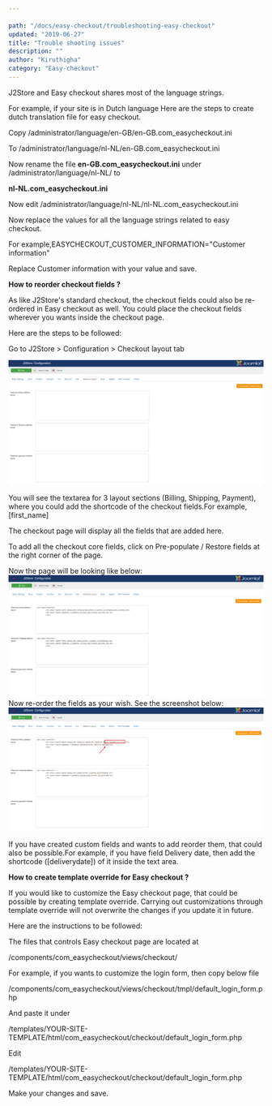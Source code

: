```yaml
---

path: "/docs/easy-checkout/troubleshooting-easy-checkout"
updated: "2019-06-27"
title: "Trouble shooting issues"
description: ""
author: "Kiruthigha"
category: "Easy-checkout"
---
```


J2Store and Easy checkout shares most of the language strings.

For example, if your site is in Dutch language
Here are the steps to create dutch translation file for easy checkout.

Copy /administrator/language/en-GB/en-GB.com_easycheckout.ini

To /administrator/language/nl-NL/en-GB.com_easycheckout.ini

Now rename the file **en-GB.com_easycheckout.ini** under /administrator/language/nl-NL/ to

**nl-NL.com_easycheckout.ini**

Now edit /administrator/language/nl-NL/nl-NL.com_easycheckout.ini

Now replace the values for all the language strings related to easy checkout.

For example,EASYCHECKOUT_CUSTOMER_INFORMATION="Customer information"

Replace Customer information with your value and save.

**How to reorder checkout fields ?**

As like J2Store's standard checkout, the checkout fields could also be re-ordered in Easy checkout as well. You could place the checkout fields wherever you wants inside the checkout page.

Here are the steps to be followed:

Go to J2Store > Configuration > Checkout layout tab

![](../../images/easy-checkout/easy-checkout/easycheckout-01.png)

You will see the textarea for 3 layout sections (Billing, Shipping, Payment), where you could add the shortcode of the checkout fields.For example, [first_name]

The checkout page will display all the fields that are added here.

To add all the checkout core fields, click on Pre-populate / Restore fields at the right corner of the page.

Now the page will be looking like below:
![](../../images/easy-checkout/easy-checkout/easycheckout-02.png)
Now re-order the fields as your wish. See the screenshot below:
![](../../images/easy-checkout/easy-checkout/easycheckout-03.png)

If you have created custom fields and wants to add reorder them, that could also be possible.For example, if you have field Delivery date, then add the shortcode ([deliverydate]) of it inside the text area.
	
**How to create template override for Easy checkout ?**

If you would like to customize the Easy checkout page, that could be possible by creating template override. Carrying out customizations through template override will not overwrite the changes if you update it in future.

Here are the instructions to be followed:

The files that controls Easy checkout page are located at

/components/com_easycheckout/views/checkout/

For example, if you wants to customize the login form, then copy below file

/components/com_easycheckout/views/checkout/tmpl/default_login_form.php

And paste it under

/templates/YOUR-SITE-TEMPLATE/html/com_easycheckout/checkout/default_login_form.php

Edit

/templates/YOUR-SITE-TEMPLATE/html/com_easycheckout/checkout/default_login_form.php

Make your changes and save.


